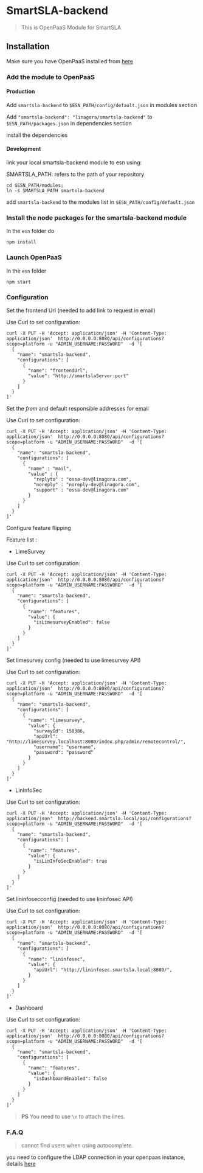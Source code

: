 # SmartSLA-backend
>This is OpenPaaS Module for SmartSLA

## Installation

Make sure you have OpenPaaS installed from [here](https://github.com/linagora/openpaas-esn)

### Add the module to OpenPaaS

#### Production

Add `smartsla-backend` to `$ESN_PATH/config/default.json` in modules section

Add `"smartsla-backend": "linagora/smartsla-backend"` to `$ESN_PATH/packages.json` in dependencies section

install the dependencies

#### Development

link your local smartsla-backend module to esn using:

SMARTSLA_PATH: refers to the path of your repository

```
cd $ESN_PATH/modules;
ln -s SMARTSLA_PATH smartsla-backend
```

add `smartsla-backend` to the modules list in `$ESN_PATH/config/default.json`

### Install the node packages for the smartsla-backend module

In the `esn` folder do
```
npm install
```

### Launch OpenPaaS

In the `esn` folder
```
npm start
```

### Configuration

Set the frontend Url (needed to add link to request in email)

Use Curl to set configuration:
```
curl -X PUT -H 'Accept: application/json' -H 'Content-Type: application/json'  http://0.0.0.0:8080/api/configurations?scope=platform -u "ADMIN_USERNAME:PASSWORD"  -d '[
  {
    "name": "smartsla-backend",
    "configurations": [
      {
        "name": "frontendUrl",
        "value": "http://smartslaServer:port"
      }
    ]
  }
]'
```

Set the _from_ and default responsible addresses for email

Use Curl to set configuration:
```
curl -X PUT -H 'Accept: application/json' -H 'Content-Type: application/json'  http://0.0.0.0:8080/api/configurations?scope=platform -u "ADMIN_USERNAME:PASSWORD"  -d '[
  {
    "name": "smartsla-backend",
    "configurations": [
      {
        "name" : "mail",
        "value" : {
          "replyto" : "ossa-dev@linagora.com",
          "noreply" : "noreply-dev@linagora.com",
          "support" : "ossa-dev@linagora.com"
        }
      }
    ]
  }
]'
```

Configure feature flipping

Feature list :

* LimeSurvey

Use Curl to set configuration:
```
curl -X PUT -H 'Accept: application/json' -H 'Content-Type: application/json'  http://0.0.0.0:8080/api/configurations?scope=platform -u "ADMIN_USERNAME:PASSWORD"  -d '[
  {
    "name": "smartsla-backend",
    "configurations": [
      {
        "name": "features",
        "value": {
          "isLimesurveyEnabled": false
        }
      }
    ]
  }
]'
```

Set limesurvey config (needed to use limesurvey API)

Use Curl to set configuration:
```
curl -X PUT -H 'Accept: application/json' -H 'Content-Type: application/json'  http://0.0.0.0:8080/api/configurations?scope=platform -u "ADMIN_USERNAME:PASSWORD"  -d '[
  {
    "name": "smartsla-backend",
    "configurations": [
      {
        "name": "limesurvey",
        "value": {
          "surveyId": 158386,
          "apiUrl": "http://limesurvey.localhost:8080/index.php/admin/remotecontrol/",
          "username": "username",
          "password": "password"
        }
      }
    ]
  }
]'
```

* LinInfoSec

Use Curl to set configuration:
```
curl -X PUT -H 'Accept: application/json' -H 'Content-Type: application/json'  http://backend.smartsla.local/api/configurations?scope=platform -u "ADMIN_USERNAME:PASSWORD"  -d '[
  {
    "name": "smartsla-backend",
    "configurations": [
      {
        "name": "features",
        "value": {
          "isLinInfoSecEnabled": true
        }
      }
    ]
  }
]'
```

Set lininfosecconfig (needed to use lininfosec API)

Use Curl to set configuration:
```
curl -X PUT -H 'Accept: application/json' -H 'Content-Type: application/json'  http://0.0.0.0:8080/api/configurations?scope=platform -u "ADMIN_USERNAME:PASSWORD"  -d '[
  {
    "name": "smartsla-backend",
    "configurations": [
      {
        "name": "lininfosec",
        "value": {
          "apiUrl": "http://lininfosec.smartsla.local:8080/",
        }
      }
    ]
  }
]'
```

* Dashboard

Use Curl to set configuration:
```
curl -X PUT -H 'Accept: application/json' -H 'Content-Type: application/json'  http://0.0.0.0:8080/api/configurations?scope=platform -u "ADMIN_USERNAME:PASSWORD"  -d '[
  {
    "name": "smartsla-backend",
    "configurations": [
      {
        "name": "features",
        "value": {
          "isDashboardEnabled": false
        }
      }
    ]
  }
]'
```

> **PS**  You need to use ``` \n ``` to attach the lines.

### F.A.Q

> cannot find users when using autocomplete.

you need to configure the LDAP connection in your openpaas instance, details [here](https://ci.linagora.com/linagora/lgs/smartsla/smartsla-frontend/wikis/LDAP-Config)
